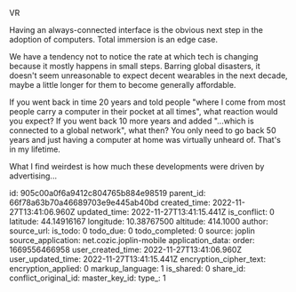 VR

Having an always-connected interface is the obvious next step in the adoption of computers. 
Total immersion is an edge case.

We have a tendency not to notice the rate at which tech is changing because it mostly happens in small steps. Barring global disasters, it doesn't seem unreasonable to expect decent wearables in the next decade, maybe a little longer for them to become generally affordable.

If you went back in time 20 years and told people "where I come from most people carry a computer in their pocket at all times", what reaction would you expect? If you went back 10 more years and added "...which is connected to a global network", what then?
You only need to go back 50 years and just having a computer at home was virtually unheard of. That's in my lifetime.

What I find weirdest is how much these developments were driven by advertising...



id: 905c00a0f6a9412c804765b884e98519
parent_id: 66f78a63b70a46689703e9e445ab40bd
created_time: 2022-11-27T13:41:06.960Z
updated_time: 2022-11-27T13:41:15.441Z
is_conflict: 0
latitude: 44.14916167
longitude: 10.38767500
altitude: 414.1000
author: 
source_url: 
is_todo: 0
todo_due: 0
todo_completed: 0
source: joplin
source_application: net.cozic.joplin-mobile
application_data: 
order: 1669556466958
user_created_time: 2022-11-27T13:41:06.960Z
user_updated_time: 2022-11-27T13:41:15.441Z
encryption_cipher_text: 
encryption_applied: 0
markup_language: 1
is_shared: 0
share_id: 
conflict_original_id: 
master_key_id: 
type_: 1